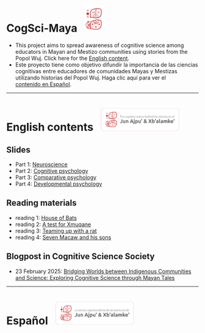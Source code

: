# CogSci-Maya &nbsp; <img src="./img/csm_logo.png" width=auto height="70">
- This project aims to spread awareness of cognitive science among educators in Mayan and Mestizo communities using stories from the Popol Wuj. Click here for the [English content](#english-contents--). 
- Este proyecto tiene como objetivo difundir la importancia de las ciencias cognitivas entre educadores de comunidades Mayas y Mestizas utilizando historias del Popol Wuj. Haga clic aquí para ver el [contenido en Español](#espa%C3%B1ol--).

---

# English contents &nbsp; <img src="./img/csm_logo_en.png" width=auto height="60">
## Slides
- Part 1: [Neuroscience](https://github.com/smy1/cogsci-maya/tree/main/slides/en_L1_neuroscience.pdf)
- Part 2: [Cognitive psychology](https://github.com/smy1/cogsci-maya/tree/main/slides/en_L2_cognitive.pdf)
- Part 3: [Comparative psychology](https://github.com/smy1/cogsci-maya/tree/main/slides/en_L3_comparative.pdf)
- Part 4: [Developmental psychology](https://github.com/smy1/cogsci-maya/tree/main/slides/en_L4_developmental.pdf)
## Reading materials
- reading 1: [House of Bats](https://github.com/smy1/cogsci-maya/tree/main/materials/en-reading-1.pdf)
- reading 2: [A test for Xmuqane](https://github.com/smy1/cogsci-maya/tree/main/materials/en-reading-2.pdf)
- reading 3: [Teaming up with a rat](https://github.com/smy1/cogsci-maya/tree/main/materials/en-reading-3.pdf)
- reading 4: [Seven Macaw and his sons](https://github.com/smy1/cogsci-maya/tree/main/materials/en-reading-4.pdf)
## Blogpost in Cognitive Science Society
- 23 February 2025: [Bridging Worlds between Indigenous Communities and Science: Exploring Cognitive Science through Mayan Tales](https://cognitivesciencesociety.org/bridging-worlds-between-indigenous-communities-and-science-exploring-cognitive-science-through-mayan-tales/)
---

# Español &nbsp; <img src="./img/csm_logo_es.png" width=auto height="60">
